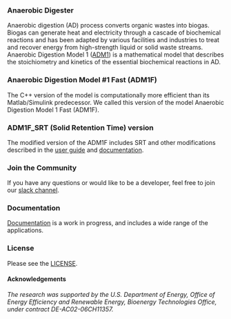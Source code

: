 ### Anaerobic Digester

Anaerobic digestion (AD) process converts organic wastes into biogas. Biogas can generate heat and electricity through a cascade of biochemical reactions and has been adapted by various facilities and industries to treat and recover energy from high-strength liquid or solid waste streams. Anaerobic Digestion Model 1 ([ADM1](https://iwaponline.com/wst/article-abstract/45/10/65/6034/The-IWA-Anaerobic-Digestion-Model-No-1-ADM1?redirectedFrom=fulltext)) is a mathematical model that describes the stoichiometry and kinetics of the essential biochemical reactions in AD. 

### Anaerobic Digestion Model #1 Fast (ADM1F)

The C++ version of the model is computationally more efficient than its Matlab/Simulink predecessor. We called this version of the model Anaerobic Digestion Model 1 Fast (ADM1F).

### ADM1F_SRT (Solid Retention Time) version

The modified version of the ADM1F includes SRT and other modifications described in the [user guide](https://github.com/wwtmodels/Anaerobic-Digestion-Models/blob/ADM1F/ADM1F/adm1f_srt_user_guide.pdf) and [documentation](https://elchin.github.io/ADM1F_docs/compile.html#adm1f-srt).

### Join the Community

If you have any questions or would like to be a developer, feel free to join our [slack channel](http://fastadmmodeling.slack.com).

### Documentation

[Documentation](https://elchin.github.io/ADM1F_docs/) is a work in progress, and includes a wide range of the applications.

### License

Please see the [LICENSE](https://github.com/wwtmodels/Anaerobic-Digestion-Models/blob/ADM1F/ADM1F/LICENSE).

#### Acknowledgements

*The research was supported by the U.S. Department of Energy, Office of Energy Efficiency and Renewable Energy, Bioenergy Technologies Office, under contract DE-AC02-06CH11357.*

